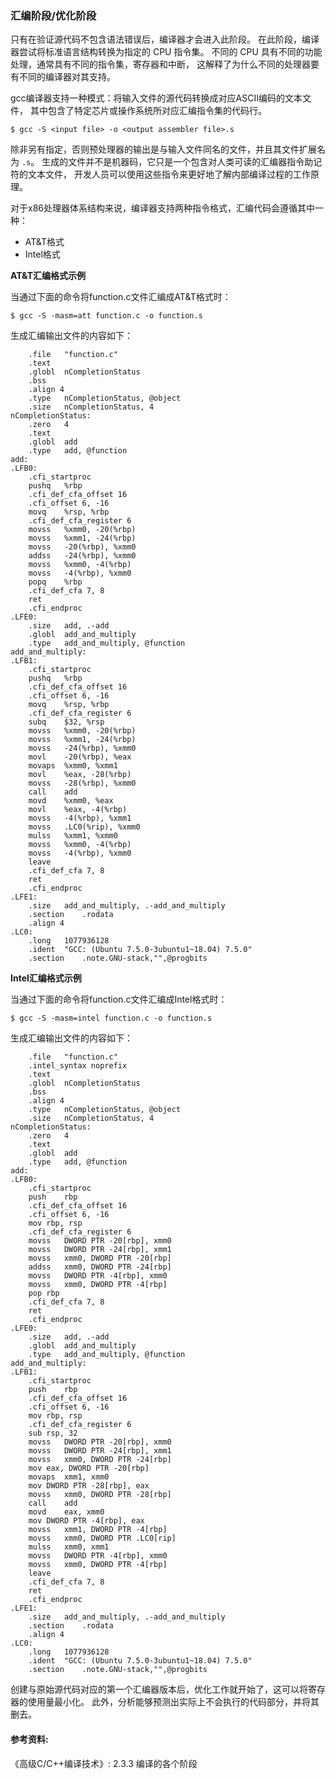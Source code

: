 ### 汇编阶段/优化阶段

只有在验证源代码不包含语法错误后，编译器才会进入此阶段。
在此阶段，编译器尝试将标准语言结构转换为指定的 CPU 指令集。
不同的 CPU 具有不同的功能处理，通常具有不同的指令集，寄存器和中断，
这解释了为什么不同的处理器要有不同的编译器对其支持。

gcc编译器支持一种模式：将输入文件的源代码转换成对应ASCII编码的文本文件，
其中包含了特定芯片或操作系统所对应汇编指令集的代码行。

```
$ gcc -S <input file> -o <output assembler file>.s
```

除非另有指定，否则预处理器的输出是与输入文件同名的文件，并且其文件扩展名为 `.s`。
生成的文件并不是机器码，它只是一个包含对人类可读的汇编器指令助记符的文本文件，
开发人员可以使用这些指令来更好地了解内部编译过程的工作原理。

对于x86处理器体系结构来说，编译器支持两种指令格式，汇编代码会遵循其中一种：
- AT&T格式
- Intel格式


**AT&T汇编格式示例**

当通过下面的命令将function.c文件汇编成AT&T格式时：

```
$ gcc -S -masm=att function.c -o function.s
```

生成汇编输出文件的内容如下：

```
	.file	"function.c"
	.text
	.globl	nCompletionStatus
	.bss
	.align 4
	.type	nCompletionStatus, @object
	.size	nCompletionStatus, 4
nCompletionStatus:
	.zero	4
	.text
	.globl	add
	.type	add, @function
add:
.LFB0:
	.cfi_startproc
	pushq	%rbp
	.cfi_def_cfa_offset 16
	.cfi_offset 6, -16
	movq	%rsp, %rbp
	.cfi_def_cfa_register 6
	movss	%xmm0, -20(%rbp)
	movss	%xmm1, -24(%rbp)
	movss	-20(%rbp), %xmm0
	addss	-24(%rbp), %xmm0
	movss	%xmm0, -4(%rbp)
	movss	-4(%rbp), %xmm0
	popq	%rbp
	.cfi_def_cfa 7, 8
	ret
	.cfi_endproc
.LFE0:
	.size	add, .-add
	.globl	add_and_multiply
	.type	add_and_multiply, @function
add_and_multiply:
.LFB1:
	.cfi_startproc
	pushq	%rbp
	.cfi_def_cfa_offset 16
	.cfi_offset 6, -16
	movq	%rsp, %rbp
	.cfi_def_cfa_register 6
	subq	$32, %rsp
	movss	%xmm0, -20(%rbp)
	movss	%xmm1, -24(%rbp)
	movss	-24(%rbp), %xmm0
	movl	-20(%rbp), %eax
	movaps	%xmm0, %xmm1
	movl	%eax, -28(%rbp)
	movss	-28(%rbp), %xmm0
	call	add
	movd	%xmm0, %eax
	movl	%eax, -4(%rbp)
	movss	-4(%rbp), %xmm1
	movss	.LC0(%rip), %xmm0
	mulss	%xmm1, %xmm0
	movss	%xmm0, -4(%rbp)
	movss	-4(%rbp), %xmm0
	leave
	.cfi_def_cfa 7, 8
	ret
	.cfi_endproc
.LFE1:
	.size	add_and_multiply, .-add_and_multiply
	.section	.rodata
	.align 4
.LC0:
	.long	1077936128
	.ident	"GCC: (Ubuntu 7.5.0-3ubuntu1~18.04) 7.5.0"
	.section	.note.GNU-stack,"",@progbits
```

**Intel汇编格式示例**

当通过下面的命令将function.c文件汇编成Intel格式时：

```
$ gcc -S -masm=intel function.c -o function.s
```

生成汇编输出文件的内容如下：

```
	.file	"function.c"
	.intel_syntax noprefix
	.text
	.globl	nCompletionStatus
	.bss
	.align 4
	.type	nCompletionStatus, @object
	.size	nCompletionStatus, 4
nCompletionStatus:
	.zero	4
	.text
	.globl	add
	.type	add, @function
add:
.LFB0:
	.cfi_startproc
	push	rbp
	.cfi_def_cfa_offset 16
	.cfi_offset 6, -16
	mov	rbp, rsp
	.cfi_def_cfa_register 6
	movss	DWORD PTR -20[rbp], xmm0
	movss	DWORD PTR -24[rbp], xmm1
	movss	xmm0, DWORD PTR -20[rbp]
	addss	xmm0, DWORD PTR -24[rbp]
	movss	DWORD PTR -4[rbp], xmm0
	movss	xmm0, DWORD PTR -4[rbp]
	pop	rbp
	.cfi_def_cfa 7, 8
	ret
	.cfi_endproc
.LFE0:
	.size	add, .-add
	.globl	add_and_multiply
	.type	add_and_multiply, @function
add_and_multiply:
.LFB1:
	.cfi_startproc
	push	rbp
	.cfi_def_cfa_offset 16
	.cfi_offset 6, -16
	mov	rbp, rsp
	.cfi_def_cfa_register 6
	sub	rsp, 32
	movss	DWORD PTR -20[rbp], xmm0
	movss	DWORD PTR -24[rbp], xmm1
	movss	xmm0, DWORD PTR -24[rbp]
	mov	eax, DWORD PTR -20[rbp]
	movaps	xmm1, xmm0
	mov	DWORD PTR -28[rbp], eax
	movss	xmm0, DWORD PTR -28[rbp]
	call	add
	movd	eax, xmm0
	mov	DWORD PTR -4[rbp], eax
	movss	xmm1, DWORD PTR -4[rbp]
	movss	xmm0, DWORD PTR .LC0[rip]
	mulss	xmm0, xmm1
	movss	DWORD PTR -4[rbp], xmm0
	movss	xmm0, DWORD PTR -4[rbp]
	leave
	.cfi_def_cfa 7, 8
	ret
	.cfi_endproc
.LFE1:
	.size	add_and_multiply, .-add_and_multiply
	.section	.rodata
	.align 4
.LC0:
	.long	1077936128
	.ident	"GCC: (Ubuntu 7.5.0-3ubuntu1~18.04) 7.5.0"
	.section	.note.GNU-stack,"",@progbits
```

创建与原始源代码对应的第一个汇编器版本后，优化工作就开始了，这可以将寄存器的使用量最小化。
此外，分析能够预测出实际上不会执行的代码部分，并将其删去。


#### 参考资料:
《高级C/C++编译技术》: 2.3.3 编译的各个阶段

